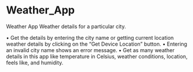 # Weather_App
Weather App 
Weather details for a particular city.

• Get the details by entering the city name or getting current location 
weather details by clicking on the “Get Device Location” button. 
• Entering an invalid city name shows an error message. 
• Get as many weather details in this app like temperature in Celsius, weather conditions, 
location, feels like, and humidity.
